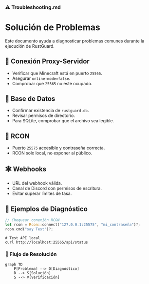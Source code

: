 ### ⚠️ Troubleshooting.md

# Solución de Problemas

Este documento ayuda a diagnosticar problemas comunes durante la ejecución de RustGuard.

## 🔌 Conexión Proxy-Servidor
- Verificar que Minecraft está en puerto `25566`.
- Asegurar `online-mode=false`.
- Comprobar que `25565` no esté ocupado.

## 🧱 Base de Datos
- Confirmar existencia de `rustguard.db`.
- Revisar permisos de directorio.
- Para SQLite, comprobar que el archivo sea legible.

## 🔑 RCON
- Puerto `25575` accesible y contraseña correcta.
- RCON solo local, no exponer al público.

## 🕸️ Webhooks
- URL del webhook válida.
- Canal de Discord con permisos de escritura.
- Evitar superar límites de tasa.

## 🧩 Ejemplos de Diagnóstico
```rust
// Chequear conexión RCON
let rcon = Rcon::connect("127.0.0.1:25575", "mi_contraseña")?;
rcon.cmd("say Test")?;
````

```shell
# Test API local
curl http://localhost:25565/api/status
```


### 🔄 Flujo de Resolución

```mermaid
graph TD
    P[Problema] --> D[Diagnóstico]
    D --> S[Solución]
    S --> V[Verificación]
```

